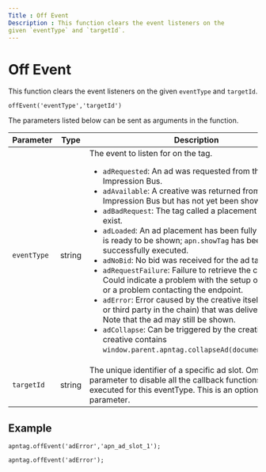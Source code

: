```yaml
---
Title : Off Event
Description : This function clears the event listeners on the
given `eventType` and `targetId`.
---
```



# Off Event





This function clears the event listeners on the
given `eventType` and `targetId`.

``` pre
offEvent('eventType','targetId')
```

The parameters listed below can be sent as arguments in the function.

<table class="table">
<thead class="thead">
<tr class="header row">
<th id="ID-0000169f__entry__1" class="entry">Parameter</th>
<th id="ID-0000169f__entry__2" class="entry">Type</th>
<th id="ID-0000169f__entry__3" class="entry">Description</th>
</tr>
</thead>
<tbody class="tbody">
<tr class="odd row">
<td class="entry" headers="ID-0000169f__entry__1"><code
class="ph codeph">eventType</code></td>
<td class="entry" headers="ID-0000169f__entry__2">string</td>
<td class="entry" headers="ID-0000169f__entry__3">The event to listen
for on the tag.
<ul>
<li><code class="ph codeph">adRequested</code>: An ad was requested from
the Impression Bus.</li>
<li><code class="ph codeph">adAvailable</code>: A creative was returned
from the Impression Bus but has not yet been shown.</li>
<li><code class="ph codeph">adBadRequest</code>: The tag called a
placement that doesn't exist.</li>
<li><code class="ph codeph">adLoaded</code>: An ad placement has been
fully defined and is ready to be shown; <code
class="ph codeph">apn.showTag</code> has been successfully
executed.</li>
<li><code class="ph codeph">adNoBid</code>: No bid was received for the
ad tag.</li>
<li><code class="ph codeph">adRequestFailure</code>: Failure to retrieve
the creative. Could indicate a problem with the setup of the ad tag, or
a problem contacting the endpoint.</li>
<li><code class="ph codeph">adError</code>: Error caused by the creative
itself (any first or third party in the chain) that was delivered by
AST. Note that the ad may still be shown.</li>
<li><code class="ph codeph">adCollapse</code>: Can be triggered by the
creative, if the creative contains <code
class="ph codeph">window.parent.apntag.collapseAd(document.body.id)</code>.</li>
</ul></td>
</tr>
<tr class="even row">
<td class="entry" headers="ID-0000169f__entry__1"><code
class="ph codeph">targetId</code></td>
<td class="entry" headers="ID-0000169f__entry__2">string</td>
<td class="entry" headers="ID-0000169f__entry__3">The unique identifier
of a specific ad slot. Omit this parameter to disable all the callback
functions to be executed for this eventType. This is an optional
parameter.</td>
</tr>
</tbody>
</table>





## Example

``` pre
apntag.offEvent('adError','apn_ad_slot_1');
 
apntag.offEvent('adError');
```






